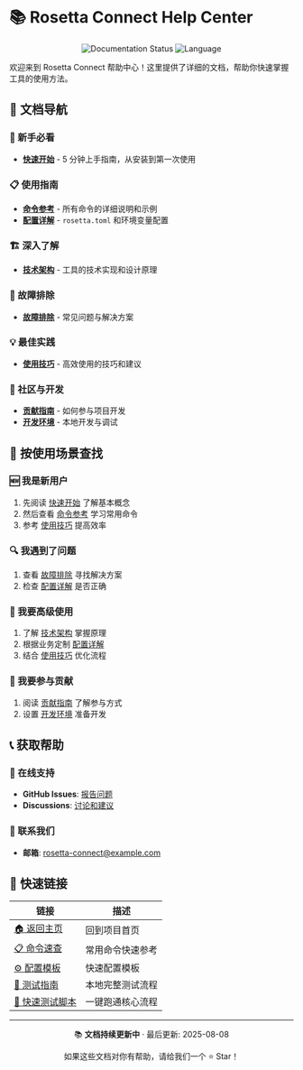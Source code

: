 # 📚 Rosetta Connect Help Center

<p align="center">
  <img src="https://img.shields.io/badge/Documentation-Complete-brightgreen?style=for-the-badge" alt="Documentation Status">
  <img src="https://img.shields.io/badge/Language-中文-blue?style=for-the-badge" alt="Language">
</p>

欢迎来到 Rosetta Connect 帮助中心！这里提供了详细的文档，帮助你快速掌握工具的使用方法。

## 📖 文档导航

### 🏁 新手必看
- **[快速开始](./getting-started.md)** - 5 分钟上手指南，从安装到第一次使用

### 📋 使用指南
- **[命令参考](./commands.md)** - 所有命令的详细说明和示例
- **[配置详解](./configuration.md)** - `rosetta.toml` 和环境变量配置

### 🏗️ 深入了解
- **[技术架构](./architecture.md)** - 工具的技术实现和设计原理

### 🔧 故障排除
- **[故障排除](./troubleshooting.md)** - 常见问题与解决方案

### 💡 最佳实践
- **[使用技巧](./best-practices.md)** - 高效使用的技巧和建议

### 👥 社区与开发
- **[贡献指南](./contributing.md)** - 如何参与项目开发
- **[开发环境](./development.md)** - 本地开发与调试

## 🎯 按使用场景查找

### 🆕 我是新用户
1. 先阅读 [快速开始](./getting-started.md) 了解基本概念
2. 然后查看 [命令参考](./commands.md) 学习常用命令
3. 参考 [使用技巧](./best-practices.md) 提高效率

### 🔍 我遇到了问题
1. 查看 [故障排除](./troubleshooting.md) 寻找解决方案
2. 检查 [配置详解](./configuration.md) 是否正确

### 🚀 我要高级使用
1. 了解 [技术架构](./architecture.md) 掌握原理
2. 根据业务定制 [配置详解](./configuration.md)
3. 结合 [使用技巧](./best-practices.md) 优化流程

### 🤝 我要参与贡献
1. 阅读 [贡献指南](./contributing.md) 了解参与方式
2. 设置 [开发环境](./development.md) 准备开发

## 📞 获取帮助

### 💬 在线支持
- **GitHub Issues**: [报告问题](https://github.com/yourusername/rosetta-connect/issues)
- **Discussions**: [讨论和建议](https://github.com/yourusername/rosetta-connect/discussions)

### 📧 联系我们
- **邮箱**: rosetta-connect@example.com

## 🔗 快速链接

| 链接 | 描述 |
|------|------|
| [🏠 返回主页](../README.md) | 回到项目首页 |
| [📋 命令速查](./commands.md#命令速查表) | 常用命令快速参考 |
| [⚙️ 配置模板](./configuration.md#配置模板) | 快速配置模板 |
| [🧪 测试指南](../测试指南.md) | 本地完整测试流程 |
| [🧰 快速测试脚本](../快速测试脚本.sh) | 一键跑通核心流程 |

---

<p align="center">
  📚 <strong>文档持续更新中</strong> · 最后更新: 2025-08-08
</p>

<p align="center">
  如果这些文档对你有帮助，请给我们一个 ⭐ Star！
</p>